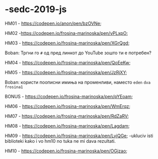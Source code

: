# -sedc-2019-js

HM01 - https://codepen.io/anon/pen/bzOVNe;

HM02 -https://codepen.io/frosina-marinoska/pen/vPLxpO;

HM03 - https://codepen.io/frosina-marinoska/pen/XGrQgd;

Boban: Тргни го `#` од пред линкот до YouTube зошто ти е потребен?

HM04 - https://codepen.io/frosina-marinoska/pen/QoEeKw;

HM05 - https://codepen.io/frosina-marinoska/pen/JzRjXY;

Boban: користи поописни имиња на променливи, наместо `eden` `dva` `frosina1`

BONUS - https://codepen.io/frosina-marinoska/pen/pYEoam;

HM06 - https://codepen.io/frosina-marinoska/pen/WmErqz;

HM07 - https://codepen.io/frosina-marinoska/pen/RdZaRV;

HM08 - https://codepen.io/frosina-marinoska/pen/Lagdam;

HM09 - https://codepen.io/frosina-marinoska/pen/LvjQGe;
-ukluciv isti biblioteki kako i vo hm10 no tuka ne mi dava rezultati. 

HM10 - https://codepen.io/frosina-marinoska/pen/OGjzao; 
